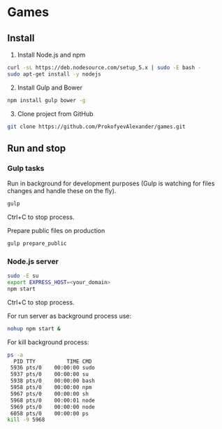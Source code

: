 # Games

## Install

1. Install Node.js and npm

```sh
curl -sL https://deb.nodesource.com/setup_5.x | sudo -E bash -
sudo apt-get install -y nodejs
```

2. Install Gulp and Bower
```sh
npm install gulp bower -g
```

3. Clone project from GitHub
```sh
git clone https://github.com/ProkofyevAlexander/games.git
```

## Run and stop

### Gulp tasks

Run in background for development purposes (Gulp is watching for files
changes and handle these on the fly).

```sh
gulp
```

Ctrl+C to stop process.

Prepare public files on production

```sh
gulp prepare_public
```

### Node.js server

```sh
sudo -E su
export EXPRESS_HOST=<your_domain>
npm start
```

Ctrl+C to stop process.

For run server as background process use:

```sh
nohup npm start &
```

For kill background process:

```sh
ps -a
  PID TTY          TIME CMD
 5936 pts/0    00:00:00 sudo
 5937 pts/0    00:00:00 su
 5938 pts/0    00:00:00 bash
 5958 pts/0    00:00:00 npm
 5967 pts/0    00:00:00 sh
 5968 pts/0    00:00:01 node
 5969 pts/0    00:00:00 node
 6058 pts/0    00:00:00 ps
kill -9 5968
```